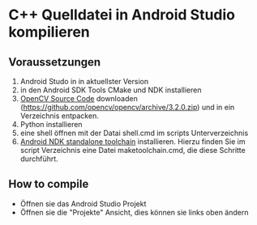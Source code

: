 C++ Quelldatei in Android Studio kompilieren
============================================

Voraussetzungen
---------------

1. Android Studo in in aktuellster Version
2. in den Android SDK Tools CMake und NDK installieren
3. [OpenCV Source Code](https://github.com/opencv/opencv/releases) downloaden (https://github.com/opencv/opencv/archive/3.2.0.zip) und in ein Verzeichnis entpacken.
4. Python installieren
5. eine shell öffnen mit der Datai shell.cmd im scripts Unterverzeichnis
6. [Android NDK standalone toolchain](https://developer.android.com/ndk/guides/standalone_toolchain.html) installieren. Hierzu finden Sie im script Verzeichnis eine Datei maketoolchain.cmd, die diese Schritte durchführt.

How to compile
--------------
- Öffnen sie das Android Studio Projekt
- Öffnen sie die "Projekte" Ansicht, dies können sie links oben ändern